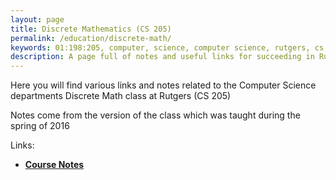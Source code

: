 ```yaml
---
layout: page
title: Discrete Mathematics (CS 205)
permalink: /education/discrete-math/
keywords: 01:198:205, computer, science, computer science, rutgers, cs, 205, minsky, discrete, mathematics, notes, links, succeed
description: A page full of notes and useful links for succeeding in Rutgers' computer science discrete math class. 
---
```

  
Here you will find various links and notes related to the Computer Science departments Discrete Math class at Rutgers (CS 205)

Notes come from the version of the class which was taught during the spring of 2016

Links:

- [**Course Notes**](notes/)
